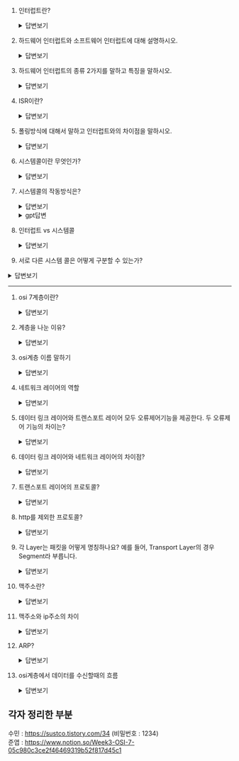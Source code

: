 1. 인터럽트란?

   <details>
       <summary>답변보기</summary>
       A1) 프로그램을 실행하는 도중에 예기치 않은 상황이 발생할 경우 현재 실행 중인 작업을 즉시 중단하고, 발생된 상황에 대한 우선 처리가 필요함을 CPU에게 알리는 것<br>
   A2) 시스템에서 발생한 다양한 종류의 이벤트 혹은 그런 이벤트를 알리는 메커니즘
   </details>

2. 하드웨어 인터럽트와 소프트웨어 인터럽트에 대해 설명하시오.

   <details>
       <summary>답변보기</summary>
         하드웨어 인터럽트는 키보드나 네트워크 카드와 같은 물리적 장치에 의해 발생한다.
         소프트웨어 인터럽트는 시스템 호출과 같은 소프트웨어 이벤트에 의해 발생하며,
         하드웨어 인터럽트는 CPU의 인터럽트 컨트롤러에 의해, 소프트웨어 인터럽트는 운영체제에 의해 처리된다.
   </details>

3. 하드웨어 인터럽트의 종류 2가지를 말하고 특징을 말하시오.

   <details>
       <summary>답변보기</summary>
       하드웨어 인터럽트는 I/O장비에서 아무때나 전달되어 오는 신호로 Maskable 인터럽트와 NMI(non-maskable interrupt) 가 존재<br>
   전자는 interrupt mask가 가능하며(인터럽트가 발생하였을 때 요구를 받아들일지 말지 지정하는것) 그렇기에 무시가 가능하다.
   입출력장치가 제기하는 인터럽트 요청과 거의 대부분의 인터럽트가 여기에 해당한다. <br>
   후자는 무시될 수 없는 인터럽트로 몇몇 심각한 사건(정전, 하드웨어 고장 등 어쩔수없는 오류) 등이 해당
   </details>

4. ISR이란?

   <details>
       <summary>답변보기</summary>
        ISR(Interrupt Service Routine)은 인터럽트가 발생할 때 CPU가 실행하는 루틴입니다. 인터럽트를 일으킨 이벤트를 처리하고 이전 프로그램으로 제어 권한을 되돌리는 역할을 합니다.
   </details>

5. 폴링방식에 대해서 말하고 인터럽트와의 차이점을 말하시오.

   <details>
       <summary>답변보기</summary>
       폴링방식은 사용자가 명령어를 사용해 입력 핀의 값을 계속 읽어 변화를 알아내는 방식이다. (CPU가 주변 입출력 장치들(키보드, 센서, LCD 등)에서의 변화를 지속적으로 계속 확인하고 그에 따라 프로그램을 처리하는 방식)<br>
       폴링방식은 인터럽트 방식에 비해 입출력 장치들과의 상호작용을 많이 할 수록 CPU를 점유하는 시간이 증가하기 때문에 성능이 크게 떨어진다. 또한 한 루프를 다 돌아야지만 상태 변화를 확인 할 수 있다.하지만 인터럽트 방식은 요청이 들어올때만 처리하기 때문에 CPU효율이 떨어지지 않으며 입출력 장치에서의 요청이 발생하는 정확한 타이밍을 알 수 있기 때문에 즉각 반응할 수 있다.
   </details>

6. 시스템콜이란 무엇인가? 

   <details>
       <summary>답변보기</summary>
       시스템콜이란 OS에 인터페이스하기 위한 방법으로 프로그램이 OS커널이 제공하는 서비스를 이용하고 싶을 때 시스템콜을 통해 실행한다. 
   </details>

7. 시스템콜의 작동방식은?

   <details>
       <summary>답변보기</summary>
         프로그램이 시스템 콜을 할 때 CPU가 사용자 모드에서 커널모드로 전환하여, 프로그램이 운영체제의 커널에 접근하여 원하는 서비스를 요청 할 수 있다.
         ```
         x86 아키텍처에서 시스템 호출은 시스템 호출 번호를 인수로 하여 명령어 'syscall' 또는 'int'를 실행함으로써 이루어진다. 그런 다음 커널은 해당 시스템 호출 핸들러 기능          을 실행하기 시작합니다. ARM 아키텍처는 소프트웨어 인터럽트를 사용하여 커널 모드로 전환한다.
         ```
   </details>

   <details>
       <summary>gpt답변</summary>
         시스템콜(System Call)은 사용자 모드(User Mode)에서 실행 중인 프로그램이 커널 모드(Kernel Mode)로 전환하여 운영체제 커널 내의 함수를 호출하는 방식으로 동작합니다. 이를 간단히 요약하면, 사용자 모드에서 실행 중인 프로그램이 운영체제의 서비스를 호출하는 것입니다.
   <br><br>
   시스템콜이 동작하는 방식은 다음과 같습니다.
   <br><br>
   1. 사용자 모드에서 실행 중인 프로그램이 시스템콜을 호출합니다.
   <br>
   2. 시스템콜은 CPU에서 실행 중인 프로그램을 일시적으로 멈추고, 인터럽트(Interrupt)를 발생시킵니다.
   <br>
   3. 발생한 인터럽트는 운영체제 내부에서 처리됩니다. 이때, 시스템콜 핸들러(System Call Handler)가 실행됩니다.
   <br>
   4. 시스템콜 핸들러는 사용자 모드에서 호출한 시스템콜의 종류를 확인하고, 해당하는 서비스를 제공하는 커널 내부의 함수를 호출합니다.
   <br>
   5. 호출된 함수가 실행을 완료하면, 결과를 시스템콜 핸들러에 반환합니다.
   <br>
   6. 시스템콜 핸들러는 반환된 결과를 사용자 모드로 전달하고, 다시 CPU를 사용자 모드에서 실행 중인 프로그램으로 전환합니다.
   <br>
   이러한 방식으로 시스템콜은 사용자 모드와 커널 모드 간의 접점이 되어, 운영체제에서 제공하는 서비스를 호출하고, 보안 및 안정성을 유지하면서 프로그램이 실행될 수 있도록 합니다.
   </details>

8. 인터럽트 vs 시스템콜

   <details>
       <summary>답변보기</summary>
         인터럽트는 외부 이벤트에 의해 발생하고 CPU에 의해 처리되는 반면에 시스템 콜은 프로그램에 의해 시작되고 운영 체제에 의해 처리된다.
         인터럽트는 외부 이벤트를 처리하고 입출력 작업을 수행하는 데 사용되며, 시스템 호출은 운영 체제 서비스와 리소스에 액세스하는 데 사용됩니다.
   </details>

9. 서로 다른 시스템 콜은 어떻게 구분할 수 있는가?

  <details>
      <summary>답변보기</summary>
      커널은 내부적으로 각각의 시스템콜을 구분하기 위해 기능별로 고유번호를 할당해놓는다.
  </details>



------



1. osi 7계층이란? 

   <details>
       <summary>답변보기</summary>
       OSI 7계층은 네트워크에서 통신이 일어나는 과정을 7단계로 나눈 것을 말한다. 이는 국제표준규격으로, 동일한 규격을 갖게 해 원할한 통신이 가능하게 했다.
   </details>

2. 계층을 나눈 이유?

   <details>
       <summary>답변보기</summary>
       통신이 일어나는 과정을 단계별로 알 수 있고, 특정한 곳에 이상이 생기면 그 단계만 수정할 수 있기 때문이다.
   </details>

3. osi계층 이름 말하기

   <details>
       <summary>답변보기</summary>물리계층
       <br>데이터 링크 계층<br>네트워크 계층<br>전송계층<br>세션 계층<br>표현계층<br>응용계층
   </details>

4. 네트워크 레이어의 역할

   <details>
       <summary>답변보기</summary>
       데이터를 목적지까지 가장 안전하고 빠르게 전달하는 기능을 담당한다.
       라우터를 통해 이동할 경로를 선택하여 IP 주소를 지정하고, 해당 경로에 따라 패킷을 전달해준다.라우팅, 흐름 제어, 오류 제어, 세그먼테이션 등을 수행한다.
   </details>

5. 데이터 링크 레이어와 트렌스포트 레이어 모두 오류제어기능을 제공한다. 두 오류제어 기능의 차이는?

   <details>
       <summary>답변보기</summary>
       데이터 링크 계층에서는 오류가 난 프레임을 버려버리는 방식이지만, 트랜스포트계층의 오류제어는 오류가 생기면 재발송함으로써 오류복구까지 해준다.
   </details>

6. 데이터 링크 레이어와 네트워크 레이어의 차이점?

   <details>
       <summary>답변보기</summary>
       네트워크 계층은 서로 다른 두 네트워크간의 전송을 담당한다면, 데이터 링크 계층은 동일한 네트워크 내에서 전송을 담당한다.
   </details>

7. 트랜스포트 레이어의 프로토콜? 

   <details>
       <summary>답변보기</summary>
       TCP, UDP 가 해당한다.
   </details>

8. http를 제외한 프로토콜?

   <details>
       <summary>답변보기</summary>
   FTP, SMTP, POP3, IMAP, Telnet, DNS 등과 같은 프로토콜이 있다.
   </details>

9. 각 Layer는 패킷을 어떻게 명칭하나요?  예를 들어, Transport Layer의 경우 Segment라 부릅니다.

   <details>
       <summary>답변보기</summary>
       데이터링크 계층 - 프레임<br>
   네트워크 계층 - 패킷<br>
   전송계층 - 세그먼트
   </details>

10. 맥주소란?

    <details>
        <summary>답변보기</summary>
        Mac 주소란 컴퓨터 간 데이터를 전송하기 위해 있는 컴퓨터의 물리적 주소 또는 하드웨어 주소라고 한다.
    </details>

11. 맥주소와 ip주소의 차이

    <details>
        <summary>답변보기</summary>
        MAC 주소는 IP주소와 마찬가지로 네트워크 통신에서 통신기기의 식별번호를 나타내는 것이다. <br>
    IP주소와의 차이점은, IP주소는 임시적으로 다른 주체에 의해 할당 되는 것이지만,
    MAC 주소는 통신기기의 하드웨어 자체에 부여된 고유한 식별번호를 나타낸다.<br>
    이 IP주소는 통신기기마다 고유하게 할당되어 있는 것이 아니라, 대부분 통신사에 일정 금액을 지불하고 받아오는 것이기 때문에 경우에 따라 바뀔 수 있다. 
    </details>

12. ARP?

    <details>
        <summary>답변보기</summary>
        논리적인 주소 (IP Address)를 물리적인 주소 (MAC Address)로 변환하는 작업
    </details>

13. osi계층에서 데이터를 수신할때의 흐름

    <details>
        <summary>답변보기</summary>
         1. physical layer 에서 전기적인 데이터를 수신한다.
         2. Data-Link layer에서 프레임에 부여한 주소(MAC)를 해석하고, 에러/재전송/흐름제어 등을 체크한다.<br>
         3. network layer에서는 전송받은 목적지 IP주소가 맞는지를 체크한다. 또한 데이터가 너무 빨리 전송되었거나 수신되지 않도록 흐름을 제어한다.<br>
         4. Transport layer에서 전달받은 포트 번호를 통해 어느 어플리케이션에 데이터를 전달해야하는지를 체크하거나, 데이터가 올바른 순서로 수신되었는지 확인 한다.<br>
         5. Session layer에서는 장치간의 연결 세션을 설정하고 시간초과, 오류등을 체크한다.<br>
         6. Presentation layer에서는 데이터를 애플리케이션 계층에 전달하기 위해 암호화 된 데이터를 해석하거나, 압축한 데이터를 압축해제하는 등 데이터를 해석하는 역할을 수행한다.<br>
         7. Application Layer에서 해당 프로토콜의 종류를 해석하고 해당 프로토콜에 맞는 해석방법을 통해 데이터를 해석하거나, 인증 및 권한 부여 문제도 해결한다.
    
    </details>





## 각자 정리한 부분

수민 : https://sustco.tistory.com/34 (비밀번호 : 1234)<br>
준엽 : https://www.notion.so/Week3-OSI-7-05c980c3ce2f46469319b52f817d45c1
